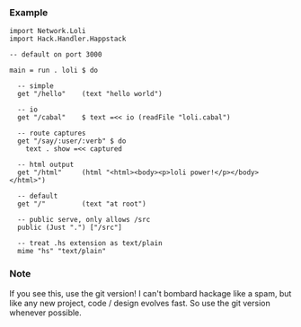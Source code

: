 ### Example

    import Network.Loli
    import Hack.Handler.Happstack
    
    -- default on port 3000
    
    main = run . loli $ do

      -- simple
      get "/hello"    (text "hello world")
      
      -- io
      get "/cabal"    $ text =<< io (readFile "loli.cabal")

      -- route captures
      get "/say/:user/:verb" $ do
        text . show =<< captured

      -- html output
      get "/html"     (html "<html><body><p>loli power!</p></body></html>")

      -- default
      get "/"         (text "at root")

      -- public serve, only allows /src
      public (Just ".") ["/src"]
      
      -- treat .hs extension as text/plain
      mime "hs" "text/plain"

### Note

If you see this, use the git version! I can't bombard hackage like a spam, but like any new project, code / design evolves fast. So use the git version whenever possible.